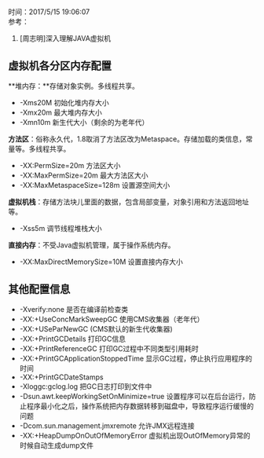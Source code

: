 ## 
时间：2017/5/15 19:06:07  
参考：

1. [周志明]深入理解JAVA虚拟机

## 虚拟机各分区内存配置

**堆内存：**存储对象实例。多线程共享。

 * -Xms20M  初始化堆内存大小
 * -Xmx20m  最大堆内存大小
  * -Xmn10m  新生代大小（剩余的为老年代）

**方法区**：俗称永久代，1.8取消了方法区改为Metaspace。存储加载的类信息，常量等。多线程共享。
 
 * -XX:PermSize=20m  方法区大小
 * -XX:MaxPermSize=20m 最大方法区大小
 * -XX:MaxMetaspaceSize=128m 设置源空间大小

**虚拟机栈**：存储方法块儿里面的数据，包含局部变量，对象引用和方法返回地址等。
 
 * -Xss5m 调节线程堆栈大小

**直接内存**：不受Java虚拟机管理，属于操作系统内存。

 * -XX:MaxDirectMemorySize=10M 设置直接内存大小


## 其他配置信息

 * -Xverify:none 是否在编译前检查类
 * -XX:+UseConcMarkSweepGC  使用CMS收集器（老年代）
 * -XX:+USeParNewGC (CMS默认的新生代收集器)
 * -XX:+PrintGCDetails 打印GC信息
 * -XX:+PrintReferenceGC 打印GC过程中不同类型引用耗时
 * -XX:+PrintGCApplicationStoppedTime 显示GC过程，停止执行应用程序的时间
 * -XX:+PrintGCDateStamps 
 * -Xloggc:gclog.log 把GC日志打印到文件中
 * -Dsun.awt.keepWorkingSetOnMinimize=true 设置程序可以在后台运行，防止程序最小化之后，操作系统把内存数据转移到磁盘中，导致程序运行缓慢的问题
 * -Dcom.sun.management.jmxremote  允许JMX远程连接
 * -XX:+HeapDumpOnOutOfMemoryError 虚拟机出现OutOfMemory异常的时候自动生成dump文件
